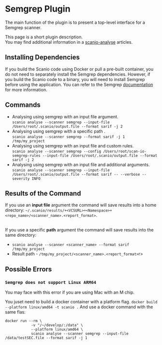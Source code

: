 # Semgrep Plugin
The main function of the plugin is to present a top-level interface for a Semgrep scanner. 

This page is a short plugin description.<br>
You may find additional information in a [scanio-analyse](../../docs/scanio-analyse.md) articles.

## Installing Dependencies
If you build the Scanio code using Docker or pull a pre-built container, you do not need to separately install the Semgrep dependencies. However, if you build the Scanio code to a binary, you will need to install Semgrep before using the application.
You can refer to the Semgrep [documentation](https://semgrep.dev/docs/getting-started/) for more information.

## Commands
* Analysing using semgrep with an input file argument.<br>
```scanio analyse --scanner semgrep --input-file /Users/root/.scanio/output.file --format sarif -j 2```
* Analysing using semgrep with a specific path .<br>
```scanio analyse --scanner semgrep --format sarif -j 1 /tmp/my_project```
* Analysing using semgrep with an input file and custom rules.<br>
```scanio analyse --scanner semgrep --config /Users/root/scan-io-semgrep-rules --input-file /Users/root/.scanio/output.file --format sarif -j 2```
* Analysing using semgrep with an input file and additional arguments.<br>
```scanio analyse --scanner semgrep --input-file /Users/root/.scanio/output.file --format sarif -- --verbose --severity INFO```

## Results of the Command
If you use an **input file** argument the command will save results into a home directory: ```~/.scanio/results/+<VCSURL>+<Namespace>+<repo_name>/<scanner_name>.<report_format>```.<br><br>

If you use a specific **path** argument the command will save results into the same directory:<br>
* ```scanio analyse --scanner <scanner_name> --format sarif /tmp/my_project```
* Result path - ```/tmp/my_project/<scanner_name>.<report_format>```r>

## Possible Errors
### ```Semgrep does not support Linux ARM64```
You may face with this error if you are using Mac with an M chip. 

You juset need to build a docker container with a platform flag. 
```docker build --platform linux/amd64 -t scanio .```
And use a docker command with the same flas:
```
docker run --rm \                              
            -v "/~/develop/:/data" \
            --platform linux/amd64 \
            scanio analyse --scanner semgrep --input-file /data/testSEC.file --format sarif -j 1
```
